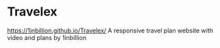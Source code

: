 # Travelex
https://1inbillion.github.io/Travelex/
A responsive travel plan website with video and plans by 1inbillion
